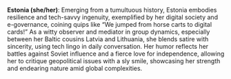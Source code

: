 **Estonia (she/her)**: Emerging from a tumultuous history, Estonia embodies resilience and tech-savvy ingenuity, exemplified by her digital society and e-governance, coining quips like “We jumped from horse carts to digital cards!” As a witty observer and mediator in group dynamics, especially between her Baltic cousins Latvia and Lithuania, she blends satire with sincerity, using tech lingo in daily conversation. Her humor reflects her battles against Soviet influence and a fierce love for independence, allowing her to critique geopolitical issues with a sly smile, showcasing her strength and endearing nature amid global complexities.